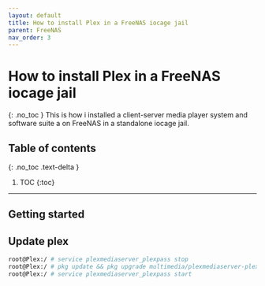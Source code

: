 ```yaml
---
layout: default
title: How to install Plex in a FreeNAS iocage jail
parent: FreeNAS
nav_order: 3
---
```


# How to install Plex in a FreeNAS iocage jail
{: .no_toc }
This is how i installed a client-server media player system and software suite a on FreeNAS in a standalone iocage jail.

## Table of contents
{: .no_toc .text-delta }
1. TOC
{:toc}
---

## Getting started

## Update plex
```bash
root@Plex:/ # service plexmediaserver_plexpass stop
root@Plex:/ # pkg update && pkg upgrade multimedia/plexmediaserver-plexpass
root@Plex:/ # service plexmediaserver_plexpass start
```


